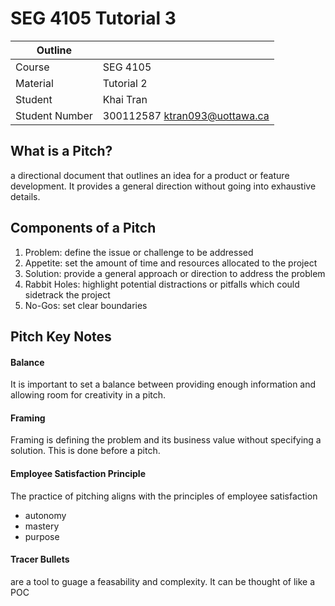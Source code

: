# SEG 4105 Tutorial 3

| Outline        |                               |
| -------------- | ----------------------------- |
| Course         | SEG 4105                      |
| Material       | Tutorial 2                    |
| Student        | Khai Tran                     |
| Student Number | 300112587 ktran093@uottawa.ca |

## What is a Pitch?

a directional document that outlines an idea for a product or feature development. It provides a general direction without going into exhaustive details.

## Components of a Pitch

1. Problem: define the issue or challenge to be addressed
2. Appetite: set the amount of time and resources allocated to the project
3. Solution: provide a general approach or direction to address the problem
4. Rabbit Holes: highlight potential distractions or pitfalls which could sidetrack the project
5. No-Gos: set clear boundaries

## Pitch Key Notes

#### Balance

It is important to set a balance between providing enough information and allowing room for creativity in a pitch.

#### Framing

Framing is defining the problem and its business value without specifying a solution. This is done before a pitch.

#### Employee Satisfaction Principle

The practice of pitching aligns with the principles of employee satisfaction

- autonomy
- mastery
- purpose

#### Tracer Bullets

are a tool to guage a feasability and complexity. It can be thought of like a POC

